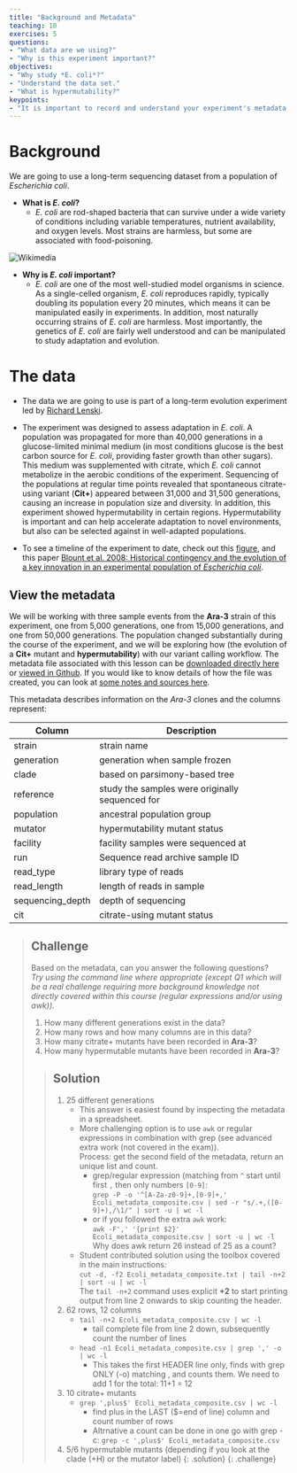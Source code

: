 ```yaml
---
title: "Background and Metadata"
teaching: 10
exercises: 5
questions:
- "What data are we using?"
- "Why is this experiment important?"
objectives:
- "Why study *E. coli*?"
- "Understand the data set."
- "What is hypermutability?"
keypoints:
- "It is important to record and understand your experiment's metadata."
---
```


# Background

We are going to use a long-term sequencing dataset from a population of *Escherichia coli*. 

 - **What is *E. coli*?**
    - *E. coli* are rod-shaped bacteria that can survive under a wide variety of conditions including variable temperatures, nutrient availability, and oxygen levels. Most strains are harmless, but some are associated with food-poisoning. 
    
![ [Wikimedia](https://species.wikimedia.org/wiki/Escherichia_coli#/media/File:EscherichiaColi_NIAID.jpg) ](../img/172px-EscherichiaColi_NIAID.jpg)

<!-- https://species.wikimedia.org/wiki/Escherichia_coli#/media/File:EscherichiaColi_NIAID.jpg -->

 - **Why is *E. coli* important?**
    - *E. coli* are one of the most well-studied model organisms in science. As a single-celled organism, *E. coli* reproduces rapidly, typically doubling its population every 20 minutes, which means it can be manipulated easily in experiments. In addition, most naturally occurring strains of *E. coli* are harmless. Most importantly, the genetics of *E. coli* are fairly well understood and can be manipulated to study adaptation and evolution.
    
# The data

 - The data we are going to use is part of a long-term evolution experiment led by [Richard Lenski](https://en.wikipedia.org/wiki/E._coli_long-term_evolution_experiment).
 
 - The experiment was designed to assess adaptation in *E. coli*. A population was propagated for more than 40,000 generations in a glucose-limited minimal medium (in most conditions glucose is the best carbon source for *E. coli*, providing faster growth than other sugars). This medium was supplemented with citrate, which *E. coli* cannot metabolize in the aerobic conditions of the experiment. Sequencing of the populations at regular time points revealed that spontaneous citrate-using variant (**Cit+**) appeared between 31,000 and 31,500 generations, causing an increase in population size and diversity. In addition, this experiment showed hypermutability in certain regions. Hypermutability is important and can help accelerate adaptation to novel environments, but also can be selected against in well-adapted populations.
 
 - To see a timeline of the experiment to date, check out this [figure](https://en.wikipedia.org/wiki/E._coli_long-term_evolution_experiment#/media/File:LTEE_Timeline_as_of_May_28,_2016.png), and this paper [Blount et al. 2008: Historical contingency and the evolution of a key innovation in an experimental population of *Escherichia coli*](http://www.pnas.org/content/105/23/7899).
 
 
## View the metadata

We will be working with three sample events from the **Ara-3** strain of this experiment, one from 5,000 generations, one from 15,000 generations, and one from 50,000 generations. The population changed substantially during the course of the experiment, and we will be exploring how (the evolution of a **Cit+** mutant and **hypermutability**) with our variant calling workflow. The metadata file associated with this lesson can be [downloaded directly here](https://raw.githubusercontent.com/datacarpentry/wrangling-genomics/gh-pages/files/Ecoli_metadata_composite.csv) or [viewed in Github](https://github.com/datacarpentry/wrangling-genomics/blob/gh-pages/files/Ecoli_metadata_composite.csv). If you would like to know details of how the file was created, you can look at [some notes and sources here](https://github.com/datacarpentry/wrangling-genomics/blob/gh-pages/files/Ecoli_metadata_composite_README.md).



This metadata describes information on the *Ara-3* clones and the columns represent:

| Column           | Description                                |
|------------------|--------------------------------------------|
| strain           | strain name					|
| generation       | generation when sample frozen		|
| clade            | based on parsimony-based tree		|
| reference        | study the samples were originally sequenced for				|
| population       | ancestral population group |
| mutator          | hypermutability mutant status |
| facility         | facility samples were sequenced at |
| run              | Sequence read archive sample ID		|
| read_type        | library type of reads |
| read_length      | length of reads in sample |
| sequencing_depth | depth of sequencing |
| cit              | citrate-using mutant status		|


> ## Challenge
> 
> Based on the metadata, can you answer the following questions?  
> *Try using the command line where appropriate (except Q1 which will be a real challenge requiring more background knowledge not directly covered within this course (regular expressions and/or using awk)).*
> 
> 1. How many different generations exist in the data?
> 2. How many rows and how many columns are in this data?
> 3. How many citrate+ mutants have been recorded in **Ara-3**?
> 4. How many hypermutable mutants have been recorded in **Ara-3**?
>
> > ## Solution
>> 
> > 1. 25 different generations
> >    + This answer is easiest found by inspecting the metadata in a spreadsheet.
> >    + More challenging option is to use `awk` or regular expressions in combination with grep (see advanced extra work (not covered in the exam)).  
> >      Process: get the second field of the metadata, return an unique list and count.  
> >      + grep/regular expression (matching from `^` start until first `,` then only numbers `[0-9]`:  
> >        `grep -P -o '^[A-Za-z0-9]+,[0-9]+,' Ecoli_metadata_composite.csv | sed -r "s/.+,([0-9]+),/\1/" | sort -u | wc -l`
> >      + or if you followed the extra `awk` work:  
> >        `awk -F',' '{print $2}' Ecoli_metadata_composite.csv | sort -u | wc -l`  
> >        Why does awk return 26 instead of 25 as a count?
> >    + Student contributed solution using the toolbox covered in the main instructions:  
> >      `cut -d, -f2 Ecoli_metadata_composite.txt | tail -n+2 | sort -u | wc -l`  
> >      The `tail -n+2` command uses explicit **+2** to start printing output from line 2 onwards to skip counting the header.
> > 2. 62 rows, 12 columns
> >    + `tail -n+2 Ecoli_metadata_composite.csv | wc -l`
> >      + tail complete file from line 2 down, subsequently count the number of lines
> >    + `head -n1 Ecoli_metadata_composite.csv | grep ',' -o | wc -l`
> >      + This takes the first HEADER line only, finds with grep ONLY (-o) matching , and counts them. We need to add 1 for the total: 11+1 = 12
> > 4. 10 citrate+ mutants
> >    + `grep ',plus$' Ecoli_metadata_composite.csv | wc -l`
> >      + find plus in the LAST ($=end of line) column and count number of rows
> >      + Altrnative a count can be done in one go with grep -c: `grep -c ',plus$' Ecoli_metadata_composite.csv`
> > 6. 5/6 hypermutable mutants (depending if you look at the clade (+H) or the mutator label)
> {: .solution}
{: .challenge}

<!-- can add some additional info relevant to interplay of hypermutability and Cit+ adaptations, but keep it simple for now -->


